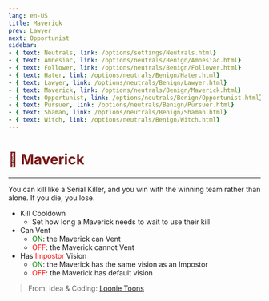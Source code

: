 ```yaml
---
lang: en-US
title: Maverick
prev: Lawyer
next: Opportunist
sidebar:
- { text: Neutrals, link: /options/settings/Neutrals.html}
- { text: Amnesiac, link: /options/neutrals/Benign/Amnesiac.html}
- { text: Follower, link: /options/neutrals/Benign/Follower.html}
- { text: Hater, link: /options/neutrals/Benign/Hater.html}
- { text: Lawyer, link: /options/neutrals/Benign/Lawyer.html}
- { text: Maverick, link: /options/neutrals/Benign/Maverick.html}
- { text: Opportunist, link: /options/neutrals/Benign/Opportunist.html}
- { text: Pursuer, link: /options/neutrals/Benign/Pursuer.html}
- { text: Shaman, link: /options/neutrals/Benign/Shaman.html}
- { text: Witch, link: /options/neutrals/Benign/Witch.html}
---
```


# <font color="#781717">🤠 <b>Maverick</b></font> <Badge text="Benign" type="tip" vertical="middle"/>
---

You can kill like a Serial Killer, and you win with the winning team rather than alone. If you die, you lose.
* Kill Cooldown
  * Set how long a Maverick needs to wait to use their kill
* Can Vent
  * <font color=green>ON</font>: the Maverick can Vent
  * <font color=red>OFF</font>: the Maverick cannot Vent
* Has <font color=red>Impostor</font> Vision
  * <font color=green>ON</font>: the Maverick has the same vision as an Impostor
  * <font color=red>OFF</font>: the Maverick has default vision

> From: Idea & Coding: [Loonie Toons](https://github.com/Loonie-Toons)